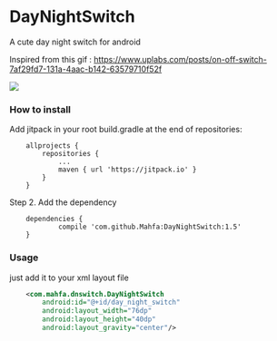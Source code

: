 # DayNightSwitch
A cute day night switch for android

Inspired from this gif :
https://www.uplabs.com/posts/on-off-switch-7af29fd7-131a-4aac-b142-63579710f52f

![](https://github.com/Mahfa/DayNightSwitch/blob/master/demo.gif)


### How to install
Add jitpack in your root build.gradle at the end of repositories:
```
	allprojects {
		repositories {
			...
			maven { url 'https://jitpack.io' }
		}
	}
```
Step 2. Add the dependency

```
	dependencies {
	        compile 'com.github.Mahfa:DayNightSwitch:1.5'
	}
```

### Usage

just add it to your xml layout file

```xml
    <com.mahfa.dnswitch.DayNightSwitch
        android:id="@+id/day_night_switch"
        android:layout_width="76dp"
        android:layout_height="40dp"
        android:layout_gravity="center"/>
```


